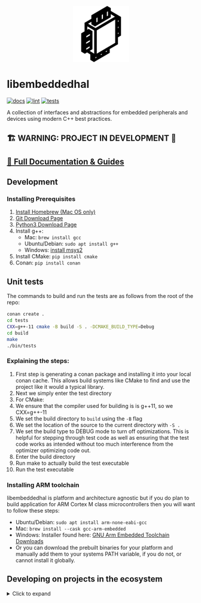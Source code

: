 <p align="center">
  <img height="150" src="docs/chip.svg">
</p>

# libembeddedhal

[![docs](https://github.com/SJSU-Dev2/libembeddedhal/actions/workflows/docs.yml/badge.svg?branch=main)](https://github.com/SJSU-Dev2/libembeddedhal/actions/workflows/docs.yml)
[![lint](https://github.com/SJSU-Dev2/libembeddedhal/actions/workflows/lint.yml/badge.svg?branch=main)](https://github.com/SJSU-Dev2/libembeddedhal/actions/workflows/lint.yml)
[![tests](https://github.com/SJSU-Dev2/libembeddedhal/actions/workflows/tests.yml/badge.svg?branch=main)](https://github.com/SJSU-Dev2/libembeddedhal/actions/workflows/tests.yml)

A collection of interfaces and abstractions for embedded peripherals and devices
using modern C++ best practices.

## 🏗️ WARNING: PROJECT IN DEVELOPMENT 🚧

## [📖 Full Documentation & Guides](https://sjsu-dev2.github.io/libembeddedhal)

## Development

### Installing Prerequisites

1. [Install Homebrew (Mac OS only)](https://brew.sh/)
1. [Git Download Page](https://git-scm.com/downloads)
1. [Python3 Download Page](https://www.python.org/downloads/)
1. Install g++:
    - Mac: `brew install gcc`
    - Ubuntu/Debian: `sudo apt install g++`
    - Windows: [install msys2](https://www.msys2.org/#installation)
1. Install CMake: `pip install cmake`
1. Conan: `pip install conan`

## Unit tests

The commands to build and run the tests are as follows from the root of the
repo:

```bash
conan create .
cd tests
CXX=g++-11 cmake -B build -S . -DCMAKE_BUILD_TYPE=Debug
cd build
make
./bin/tests
```

### Explaining the steps:

1. First step is generating a conan package and installing it into your local conan
cache. This allows build systems like CMake to find and use the project like it
would a typical library.
1. Next we simply enter the test directory
1. For CMake:
  1. We ensure that the compiler used for building is is g++11, so we CXX=g++-11
  1. We set the build directory to `build` using the `-B` flag
  1. We set the location of the source to the current directory with `-S .`
  1. We set the build type to DEBUG mode to turn off optimizations. This is
     helpful for stepping through test code as well as ensuring that the test
     code works as intended without too much interference from the optimizer
     optimizing code out.
  1. Enter the build directory
  1. Run make to actually build the test executable
  1. Run the test executable

### Installing ARM toolchain

libembeddedhal is platform and architecture agnostic but if you do plan to build
application for ARM Cortex M class microcontrollers then you will want to follow
these steps:

- Ubuntu/Debian: `sudo apt install arm-none-eabi-gcc`
- Mac: `brew install --cask gcc-arm-embedded`
- Windows: Installer found here: [GNU Arm Embedded Toolchain Downloads](https://developer.arm.com/tools-and-software/open-source-software/developer-tools/gnu-toolchain/gnu-rm/downloads)
- Or you can download the prebuilt binaries for your platform and manually
  add them to your systems PATH variable, if you do not, or cannot install
  it globally.

## Developing on projects in the ecosystem
<details>
  <summary>Click to expand</summary>

### Cloning the projects

In order to develop for libembeddedhal and all of its implementations and
libraries, you will need to clone their repos manual (at least for the time
being).

NOTE: If you have a fork of a particular library you can swap out the git url to
point to your forked instance.


```bash
mkdir libembeddedhal-dev
cd libembeddedhal-dev

git clone https://github.com/SJSU-Dev2/liblpc40xx.git
git clone https://github.com/SJSU-Dev2/libesp8266.git
git clone https://github.com/SJSU-Dev2/libembeddedhal.git
git clone https://github.com/SJSU-Dev2/libarmcortex.git
git clone https://github.com/SJSU-Dev2/libxbitset.git
```

### Install libraries into local conan

```bash
conan create libxbitset
conan create libembeddedhal
conan create libarmcortex
conan create liblpc40xx
conan create libesp8266
```

### Running unit tests or cmake

In general what you do for build for cmake is to do the following at the root of
one of the repos:

```bash
cd tests
CXX=g++-11 cmake -B build -S . -DCMAKE_BUILD_TYPE=Debug
cd build
make
./bin/tests
```

To explain the steps:

1. Make a build directory to hold of the build artifacts
2. Change into the build directory
3. Run `conan install` to install/download the libraries listed in the
conanfile.py. The "debug" build flags ensures that the build for unit tests and
the like are using debug level optimization. You can change to this to others if
you wish.
4. Run cmake in order to generate the makefiles needed to build the application
5. Run make to actually build the code.

### Building applications

For now, see https://github.com/SJSU-Dev2/starter-embeddedhal. The steps should
be the same as "Running unit tests or cmake" and tinker with the CMakeLists.txt
file in order modify the code but

### Making changes to a library avaible

Each time you make a change to a library, you need to run `conan create` on its
directory.

</details>

